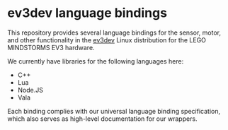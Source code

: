 ev3dev language bindings
========================

This repository provides several language bindings for the sensor, motor, and other functionality in the [ev3dev](http://www.ev3dev.org) Linux distribution for the LEGO MINDSTORMS EV3 hardware.

We currently have libraries for the following languages here:
- C++
- Lua
- Node.JS
- Vala

Each binding complies with our universal language binding specification, which also serves as high-level documentation for our wrappers.
